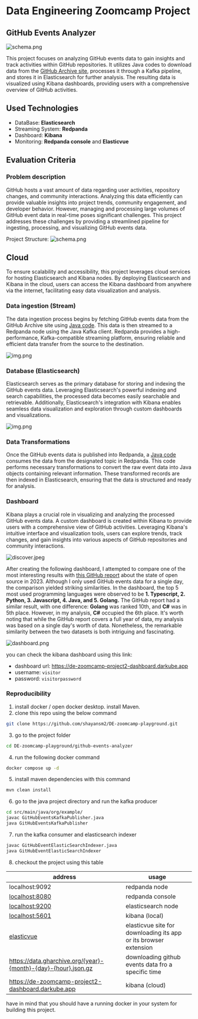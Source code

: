 # Data Engineering Zoomcamp Project

## GitHub Events Analyzer

![schema.png](files/overview.png)

This project focuses on analyzing GitHub events data to gain insights and track activities within GitHub repositories.
It utilizes Java codes to download data from the [GitHub Archive site](https://www.gharchive.org/), processes it through
a Kafka pipeline, and stores
it in Elasticsearch for further analysis. The resulting data is visualized using Kibana dashboards, providing users with
a comprehensive overview of GitHub activities.

## Used Technologies

- DataBase: **Elasticsearch**
- Streaming System: **Redpanda**
- Dashboard: **Kibana**
- Monitoring: **Redpanda console** and **Elasticvue**

## Evaluation Criteria

### Problem description

GitHub hosts a vast amount of data regarding user activities, repository changes, and community interactions. Analyzing
this data efficiently can provide valuable insights into project trends, community engagement, and developer behavior.
However, managing and processing large volumes of GitHub event data in real-time poses significant challenges. This
project addresses these challenges by providing a streamlined pipeline for ingesting, processing, and visualizing GitHub
events data.

Project Structure:
![schema.png](files/project_schema.png)

## Cloud

To ensure scalability and accessibility, this project leverages cloud services for hosting Elasticsearch and Kibana
nodes. By deploying Elasticsearch and Kibana in the cloud, users can access the Kibana dashboard from anywhere via the
internet, facilitating easy data visualization and analysis.

### Data ingestion (Stream)

The data ingestion process begins by fetching GitHub events data from the GitHub Archive site
using [Java code](./src/main/java/org/example/GitHubEventsKafkaPublisher.java). This data
is then streamed to a Redpanda node using the Java Kafka client. Redpanda provides a high-performance, Kafka-compatible
streaming platform, ensuring reliable and efficient data transfer from the source to the destination.

![img.png](files/redpanda.png)

### Database (Elasticsearch)

Elasticsearch serves as the primary database for storing and indexing the GitHub events data. Leveraging Elasticsearch's
powerful indexing and search capabilities, the processed data becomes easily searchable and retrievable. Additionally,
Elasticsearch's integration with Kibana enables seamless data visualization and exploration through custom dashboards
and visualizations.

![img.png](files/elasticvue.png)

### Data Transformations

Once the GitHub events data is published into Redpanda,
a [Java code](./src/main/java/org/example/GitHubEventElasticSearchIndexer.java) consumes the data from the
designated topic in Redpanda. This code performs necessary transformations to convert the raw event data into Java
objects containing
relevant information. These transformed records are then indexed in Elasticsearch, ensuring that the data is structured
and ready for analysis.

### Dashboard

Kibana plays a crucial role in visualizing and analyzing the processed GitHub events data. A custom dashboard is created
within Kibana to provide users with a comprehensive view of GitHub activities. Leveraging Kibana's intuitive interface
and visualization tools, users can explore trends, track changes, and gain insights into various aspects of GitHub
repositories and community interactions.

![discover.jpeg](files/discover.jpeg)

After creating the following dashboard, I attempted to compare one of the most interesting results with [this GitHub
report](https://github.blog/2023-11-08-the-state-of-open-source-and-ai/) about the state of open source in 2023.
Although I only used GitHub events data for a single day, the comparison yielded striking similarities. In the
dashboard, the top 5 most used programming languages were observed to be **1.
Typescript, 2. Python, 3. Javascript, 4. Java, and 5. Golang.** The GitHub report had a similar result, with one
difference: **Golang** was ranked 10th, and **C#** was in 5th place. However, in my analysis, **C#** occupied the 6th
place. It's
worth noting that while the GitHub report covers a full year of data, my analysis was based on a single day's worth of
data. Nonetheless, the remarkable similarity between the two datasets is both intriguing and fascinating.

![dashboard.png](files/dashboard.png)

you can check the kibana dashboard using this link:

- dashboard url: https://de-zoomcamp-project2-dashboard.darkube.app
- username: `visitor`
- password: `visitorpassword`

### Reproducibility

1. install docker / open docker desktop. install Maven.
2. clone this repo using the below command

```bash
git clone https://github.com/shayansm2/DE-zoomcamp-playground.git
```

3. go to the project folder

```bash
cd DE-zoomcamp-playground/github-events-analyzer
```

4. run the following docker command

```bash
docker compose up -d
```

5. install maven dependencies with this command

```bash
mvn clean install
```
   
6. go to the java project directory and run the kafka producer

```bash
cd src/main/java/org/example/
javac GitHubEventsKafkaPublisher.java
java GitHubEventsKafkaPublisher
```

7. run the kafka consumer and elasticsearch indexer

```bash
javac GitHubEventElasticSearchIndexer.java
java GitHubEventElasticSearchIndexer
```

8. checkout the project using this table

| address                                                        | usage                                                            |
|----------------------------------------------------------------|------------------------------------------------------------------|
| localhost:9092                                                 | redpanda node                                                    |
| [localhost:8080](localhost:8080)                               | redpanda console                                                 |
| [localhost:9200](localhost:9200)                               | elasticsearch node                                               |
| [localhost:5601](localhost:5601)                               | kibana (local)                                                   |
| [elasticvue](https://elasticvue.com/)                          | elasticvue site for downloading its app or its browser extension |
| https://data.gharchive.org/{year}-{month}-{day}-{hour}.json.gz | downloading github events data fro a specific time               |
| https://de-zoomcamp-project2-dashboard.darkube.app             | kibana (cloud)                                                   |

have in mind that you should have a running docker in your system for building this project.
